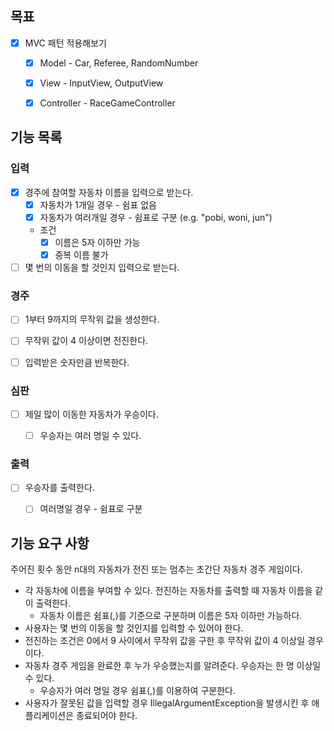 ## 목표
- [x] MVC 패턴 적용해보기
  - [x] Model - Car, Referee, RandomNumber
  - [x] View - InputView, OutputView
  - [x] Controller - RaceGameController


## 기능 목록

### 입력
- [x] 경주에 참여할 자동차 이름을 입력으로 받는다.
  - [x] 자동차가 1개일 경우 - 쉼표 없음
  - [x] 자동차가 여러개일 경우 - 쉼표로 구분 (e.g. "pobi, woni, jun")
  - 조건
    - [x] 이름은 5자 이하만 가능
    - [x] 중복 이름 불가
- [ ] 몇 번의 이동을 할 것인지 입력으로 받는다.

### 경주
- [ ] 1부터 9까지의 무작위 값을 생성한다.
- [ ] 무작위 값이 4 이상이면 전진한다.
- [ ] 입력받은 숫자만큼 반복한다.


### 심판
- [ ] 제일 많이 이동한 자동차가 우승이다.
  - [ ] 우승자는 여러 명일 수 있다.


### 출력
- [ ] 우승자를 출력한다.
  - [ ] 여러명일 경우 - 쉼표로 구분


## 기능 요구 사항

주어진 횟수 동안 n대의 자동차가 전진 또는 멈추는 초간단 자동차 경주 게임이다.

- 각 자동차에 이름을 부여할 수 있다. 전진하는 자동차를 출력할 때 자동차 이름을 같이 출력한다.
  - 자동차 이름은 쉼표(,)를 기준으로 구분하며 이름은 5자 이하만 가능하다.
- 사용자는 몇 번의 이동을 할 것인지를 입력할 수 있어야 한다.
- 전진하는 조건은 0에서 9 사이에서 무작위 값을 구한 후 무작위 값이 4 이상일 경우이다.
- 자동차 경주 게임을 완료한 후 누가 우승했는지를 알려준다. 우승자는 한 명 이상일 수 있다.
  - 우승자가 여러 명일 경우 쉼표(,)를 이용하여 구분한다.
- 사용자가 잘못된 값을 입력할 경우 IllegalArgumentException을 발생시킨 후 애플리케이션은 종료되어야 한다.